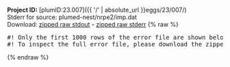 **Project ID:** [plumID:23.007]({{ '/' | absolute_url }}eggs/23/007/)  
Stderr for source:  plumed-nest/nrpe2/imp.dat   
Download: [zipped raw stdout](imp.dat.plumed_master.stdout.txt.zip) - [zipped raw stderr](imp.dat.plumed_master.stderr.txt.zip) 
{% raw %}
<pre>
#! Only the first 1000 rows of the error file are shown below
#! To inspect the full error file, please download the zipped raw stderr file above
</pre>
{% endraw %}
